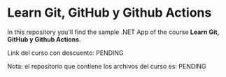 # Learn Git, GitHub y Github Actions

In this repository you'll find the sample .NET App of the course **Learn Git, GitHub y Github Actions**.

Link del curso con descuento: PENDING

Nota: el repositorio que contiene los archivos del curso es: PENDING
